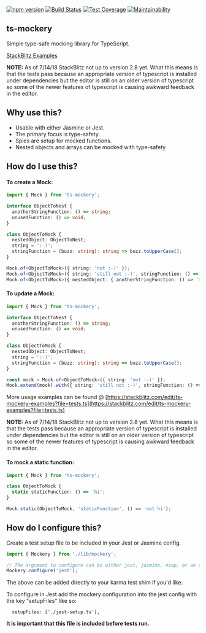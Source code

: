 [![npm version](https://badge.fury.io/js/ts-mockery.svg)](https://badge.fury.io/js/ts-mockery)
[![Build Status](https://travis-ci.org/ike18t/ts-mockery.png?branch=master)](https://travis-ci.org/ike18t/ts-mockery)
[![Test Coverage](https://api.codeclimate.com/v1/badges/7a40cfa333b296dee4a2/test_coverage)](https://codeclimate.com/github/ike18t/ts-mockery/test_coverage)
[![Maintainability](https://api.codeclimate.com/v1/badges/7a40cfa333b296dee4a2/maintainability)](https://codeclimate.com/github/ike18t/ts-mockery/maintainability)

## ts-mockery

Simple type-safe mocking library for TypeScript.

[StackBlitz Examples](https://stackblitz.com/edit/ts-mockery-examples?file=tests.ts)

**NOTE:** As of 7/14/18 StackBlitz not up to version 2.8 yet.  What this means is that the tests pass because an appropriate version of typescript is installed under dependencies but the editor is still on an older version of typescript so some of the newer features of typescript is causing awkward feedback in the editor.

## Why use this?

* Usable with either Jasmine or Jest.
* The primary focus is type-safety.
* Spies are setup for mocked functions.
* Nested objects and arrays can be mocked with type-safety

## How do I use this?

#### To create a Mock:

```typescript
import { Mock } from 'ts-mockery';

interface ObjectToNest {
  anotherStringFunction: () => string;
  unusedFunction: () => void;
}

class ObjectToMock {
  nestedObject: ObjectToNest;
  string = ':-)';
  stringFunction = (buzz: string): string => buzz.toUpperCase();
}

Mock.of<ObjectToMock>({ string: 'not :-)' });
Mock.of<ObjectToMock>({ string: 'still not :-)', stringFunction: () => 'type-safe partial of return type' });
Mock.of<ObjectToMock>({ nestedObject: { anotherStringFunction: () => 'type-safe partial of return type' } });

```

#### To update a Mock:

```typescript
import { Mock } from 'ts-mockery';

interface ObjectToNest {
  anotherStringFunction: () => string;
  unusedFunction: () => void;
}

class ObjectToMock {
  nestedObject: ObjectToNest;
  string = ':-)';
  stringFunction = (buzz: string): string => buzz.toUpperCase();
}

const mock = Mock.of<ObjectToMock>({ string: 'not :-)' });
Mock.extend(mock).with({ string: 'still not :-)', stringFunction: () => 'type-safe partial of return type' });

```

More usage examples can be found @ [https://stackblitz.com/edit/ts-mockery-examples?file=tests.ts](https://stackblitz.com/edit/ts-mockery-examples?file=tests.ts)

**NOTE:** As of 7/14/18 StackBlitz not up to version 2.8 yet.  What this means is that the tests pass because an appropriate version of typescript is installed under dependencies but the editor is still on an older version of typescript so some of the newer features of typescript is causing awkward feedback in the editor.

#### To mock a static function:

```typescript
import { Mock } from 'ts-mockery';

class ObjectToMock {
  static staticFunction: () => 'hi';
}

Mock.static(ObjectToMock, 'staticFunction', () => 'not hi');

```

## How do I configure this?

Create a test setup file to be included in your Jest or Jasmine config.

```typescript
import { Mockery } from './lib/mockery';

// The argument to configure can be either jest, jasmine, noop, or an object that implements the exported SpyAdapater interface
Mockery.configure('jest');
```

The above can be added directly to your karma test shim if you'd like.

To configure in Jest add the mockery configuration into the jest config with the key "setupFiles" like so:

```
  setupFiles: ['./jest-setup.ts'],
```

**It is important that this file is included before tests run.**
